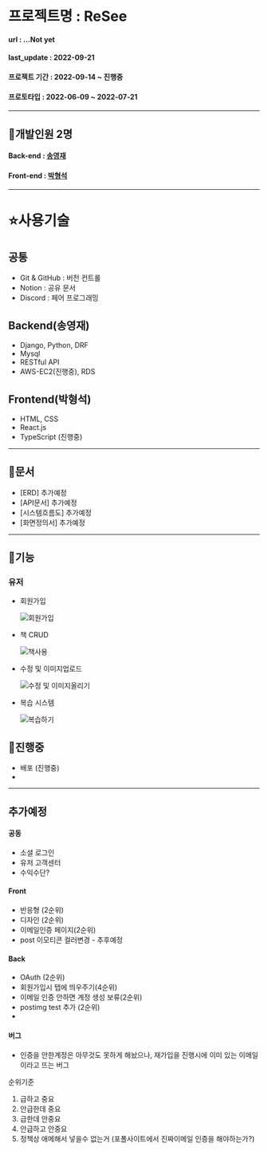 # 프로젝트명 : ReSee

#### url : ...Not yet
#### last_update : 2022-09-21
#### 프로젝트 기간 : 2022-09-14 ~ 진행중
#### 프로토타입 : 2022-06-09 ~ 2022-07-21
---

## 🙉개발인원 2명

#### Back-end : [송영재](https://github.com/djgnfj-svg)
#### Front-end : [박형석](https://github.com/b-hyoung)

---

# ⭐️사용기술
## 공통
- Git & GitHub : 버전 컨트롤
- Notion : 공유 문서
- Discord : 페어 프로그래밍

## Backend(송영재)

- Django, Python, DRF
- Mysql
- RESTful API
- AWS-EC2(진행중), RDS

## Frontend(박형석)
- HTML, CSS
- React.js
- TypeScript (진행중)
---
## 👜문서

- [ERD] 추가예정
- [API문서] 추가예정
- [시스템흐름도] 추가예정
- [화면정의서] 추가예정

---

## 💎기능
### 유저

- 회원가입

    ![회원가입](https://user-images.githubusercontent.com/87049249/189102596-a3e7632a-61a4-4f13-8286-65ca5c784fdd.gif)

- 책 CRUD

    ![책사용](https://user-images.githubusercontent.com/87049249/189107028-de391920-3719-4b22-9f5e-f09d4a2c8d04.gif)

- 수정 및 이미지업로드

    ![수정 및 이미지올리기](https://user-images.githubusercontent.com/87049249/189108741-3191da89-83b6-46fd-8052-fd81f138c193.gif)

- 복습 시스템

    ![복습하기](https://user-images.githubusercontent.com/87049249/189250292-f2956d70-9dee-4ef7-937b-7398ed260a49.gif)


## 🦼진행중
- 배포 (진행중)
- 
---
## 추가예정

#### 공동
- 소셜 로그인
- 유저 고객센터
- 수익수단?

#### Front
- 반응형 (2순위)
- 디자인 (2순위)
- 이메일인증 페이지(2순위)
- post 이모티콘 컬러변경 - 추후예정

#### Back 
- OAuth (2순위)
- 회원가입시 탭에 띄우주기(4순위)
- 이메일 인증 안하면 계정 생성 보류(2순위)
- postimg test 추가 (2순위)
- 

#### 버그
- 인증을 안한계정은 아무것도 못하게 해놨으나, 재가입을 진행시에 이미 있는 이메일이라고 뜨는 버그

순위기준
1. 급하고 중요
2. 안급한데 중요
3. 급한데 안중요
4. 안급하고 안중요
5. 정책상 애메해서 넣을수 없는거 (포폴사이트에서 진짜이메일 인증을 해야하는가?)
